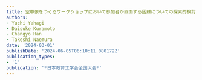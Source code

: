 ```yaml
---
title: 空中像をつくるワークショップにおいて参加者が直面する困難についての探索的検討
authors:
- Yuchi Yahagi
- Daisuke Kuramoto
- Changyo Han
- Takeshi Naemura
date: '2024-03-01'
publishDate: '2024-06-05T06:10:11.080172Z'
publication_types:
- '1'
publication: '*日本教育工学会全国大会*'
---
```

